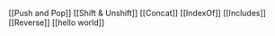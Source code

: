 
[[Push and Pop]]
[[Shift & Unshift]]
[[Concat]]
[[IndexOf]]
[[Includes]]
[[Reverse]]
[[hello world]]
